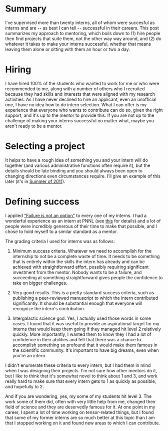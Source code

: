# Summary

I've supervised more than twenty interns, all of whom were succesful as interns and are -- as best I can tell -- successful in their careers.  This post summarizes my approach to mentoring, which boils down to (1) hire people then find projects that suite them, not the other way way around, and (2) do whatever it takes to make your interns successful, whether that means leaving them alone or sitting with them an hour or two a day.

# Hiring

I have hired 100% of the students who wanted to work for me or who were recommended to me, along with a number of others who I recruited because they had skills and interests that were aligned with my research activities.  As I have never declined to hire an applicant, even an unofficial one, I have no idea how to do intern selection.  What I can offer is my experience that everyone who wants to contribute can do so, given the right support, and it's up to the mentor to provide this.  If you are not up to the challenge of making your interns successful no matter what, maybe you aren't ready to be a mentor.

# Selecting a project

It helps to have a rough idea of something you and your intern will do together (and various administrative functions often require it), but the details should be late binding and you should always been open to changing directions even circumstances require.  I'll give an example of this later (it's in [Summer of 2011](Summer_of_2011.md)).

# Defining success

I applied ["Failure is not an option"](https://en.wikipedia.org/wiki/Failure_Is_Not_an_Option) to every one of my interns.  I had a wonderful experience as an intern at PNNL (see [this](https://github.com/jeffhammond/blog/blob/main/Career_Trajectory.md) for details) and a lot of people were incredibly generous of their time to make that possible, and I chose to hold myself to a similar standard as a mentor.

The grading criteria I used for interns was as follows:

  1) Minimum success criteria.  Whatever we need to accomplish for the internship to not be a complete waste of time.  It needs to be something that is entirely within the skills the intern has already and can be achieved with straightforward effort, possibly requiring significant investment from the mentor.  Nobody wants to be a failure, and succeeding at something straightforward gives people the confidence to take on bigger challenges.

  2) Very good results.  This is a pretty standard success criteria, such as publishing a peer-reviewed manuscript to which the intern contributed significantly.  It should be substantial enough that everyone will recognize the intern's contribution.

  3) Intergalactic science god.  Yes, I actually used those words in some cases.  I found that it was useful to provide an aspirational target for my interns that would keep them going if they managed hit level 2 relatively quickly.  More importantly, I wanted them to know they I had a lot of confidence in their abilities and felt that there was a chance to accomplish something so profound that it would make them famous in the scientific community.  It's important to have big dreams, even when you're an intern.

I didn't enumerate these criteria to every intern, but I had them in mind when I was designing their projects.  I'm not sure how other mentors do it, but I like to think that it's somewhat novel to think about 1 and 3, and work really hard to make sure that every intern gets to 1 as quickly as possible, and hopefully to 2.

And if you are wondering, yes, my some of my students hit level 3.  The work some of them did, often with very little help from me, changed their field of science and they are deservedly famous for it.  At one point in my career, I spent a lot of time working on tensor-related things, but I found that some of my former interns are so much better at this topic than I am that I stopped working on it and found new areas to which I can contribute.
